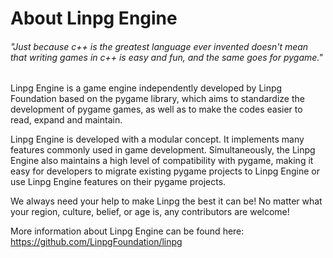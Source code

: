 # About Linpg Engine

###### *"Just because c++ is the greatest language ever invented doesn't mean that writing games in c++ is easy and fun, and the same goes for pygame."*

Linpg Engine is a game engine independently developed by Linpg Foundation based on the pygame library, which aims to standardize the development of pygame games, as well as to make the codes easier to read, expand and maintain.

Linpg Engine is developed with a modular concept. It implements many features commonly used in game development. Simultaneously, the Linpg Engine also maintains a high level of compatibility with pygame, making it easy for developers to migrate existing pygame projects to Linpg Engine or use Linpg Engine features on their pygame projects.

We always need your help to make Linpg the best it can be! No matter what your region, culture, belief, or age is, any contributors are welcome!

More information about Linpg Engine can be found here: https://github.com/LinpgFoundation/linpg

